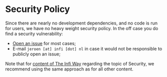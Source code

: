 # Security Policy

Since there are nearly no development dependencies, and no code is run for users, we have no heavy weight security policy.
In the off case you do find a security vulnerability:

- [Open an issue](https://github.com/infi-nl/the-infi-way/issues) for most cases;
- E-mail `jeroen [at] infi [dot] nl` in case it would not be responsible to publicly open an issue;

Note that for [content of The Infi Way](https://github.com/infi-nl/the-infi-way/tree/main/content) regarding the topic of Security, we recommend using the same approach as for all other content.
